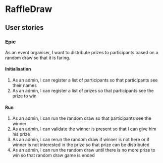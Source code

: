 # RaffleDraw
## User stories
### Epic
As an event organiser, I want to distribute prizes to participants based on a random draw so that it is faring.

#### Initialisation
1. As an admin, I can register a list of participants so that participants see their names
2. As an admin, I can register a list of prizes so that participants see the prize to win

#### Run
1. As an admin, I can run the random draw so that participants see the winner
2. As an admin, I can validate the winner is present so that I can give him his prize
3. As an admin, I can rerun the random draw if winner is not here or if winner is not interested in the prize so that prize can be distributed
4. As an admin, I can run the random draw until there is no more prize to win so that random draw game is ended
